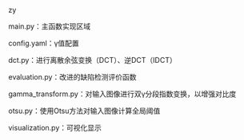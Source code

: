 zy


main.py：主函数实现区域

config.yaml：γ值配置

dct.py：进行离散余弦变换（DCT）、逆DCT（IDCT）

evaluation.py：改进的缺陷检测评价函数

gamma_transform.py：对输入图像进行双γ分段指数变换，以增强对比度

otsu.py：使用Otsu方法对输入图像计算全局阈值

visualization.py：可视化显示
